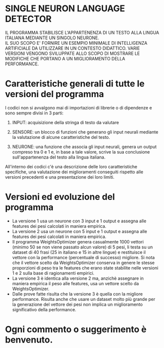 # SINGLE NEURON LANGUAGE DETECTOR

IL PROGRAMMA STABILISCE L'APPARTENENZA DI UN TESTO ALLA LINGUA ITALIANA MEDIANTE UN SINGOLO NEURONE.  
IL SUO SCOPO E' FORNIRE UN ESEMPIO MINIMALE DI INTELLIGENZA ARTIFICIALE DA UTILIZZARE IN UN CONTESTO DIDATTICO.
VARIE VERSIONI VENGONO SVILUPPATE ALLO SCOPO DI MOSTRARE LE MODIFICHE CHE PORTANO A UN MIGLIORAMENTO DELLA PERFORMANCE.


# Caratteristiche generali di tutte le versioni del programma

I codici non si avvalgono mai di importazioni di librerie o di dipendenze e sono sempre divisi in 3 parti:

1) INPUT: acquisizione della stringa di testo da valutare

2) SENSORE: un blocco di funzioni che generano gli input neurali mediante la valutazione di alcune caratteristiche del testo.

3) NEURONE: una funzione che associa gli input neurali, genera un output compreso tra 0 e 1 e, in base a tale valore, scrive la sua conclusione sull'appartenenza del testo alla lingua italiana.

All'interno dei codici c'è una descrizione delle loro caratteristiche specifiche, una valutazione dei miglioramenti conseguiti rispetto alle versioni precedenti e una presentazione dei loro limiti.  


# Versioni ed evoluzione del programma

- La versione 1 usa un neurone con 3 input e 1 output e assegna alle features dei pesi calcolati in maniera empirica.
- La versione 2 usa un neurone con 5 input e 1 output e assegna alle features dei pesi calcolati in maniera empirica.
- Il programma WeightsOptimizer genera casualmente 1000 vettori (minimo 50 se non viene passato alcun valore) di 5 pesi, li testa su un dataset di 40 frasi (25 in italiano e 15 in altre lingue) e restituisce il vettore con la performance (percentuale di successo) migliore. Si nota che il vettore scelto da WeightsOptimizer conserva in genere le stesse proporzioni di peso tra le features che erano state stabilite nelle versioni 1 e 2 sulla base di ragionamenti empirici.
- La versione 3 è identica alla versione 2 ma, anzichè assegnare in maniera empirica il peso alle features, usa un vettore scelto da WeightsOptimizer.
- Dalle prove fatte risulta che la versione 3 è quella con la migliore performance. Risulta anche che usare un dataset molto più grande per la generazione del vettore dei pesi non implica un miglioramento significativo della performance.



# Ogni commento o suggerimento è benvenuto.
